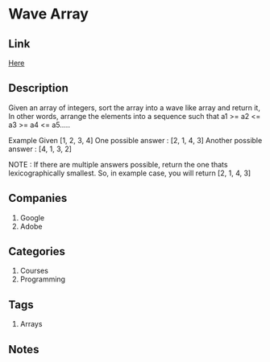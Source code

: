 # Wave Array

## Link

[Here](https://www.interviewbit.com/problems/wave-array/)

## Description

Given an array of integers, sort the array into a wave like array and return it,
In other words, arrange the elements into a sequence such that a1 >= a2 <= a3 >= a4 <= a5.....

Example
Given [1, 2, 3, 4]
One possible answer : [2, 1, 4, 3]
Another possible answer : [4, 1, 3, 2]

NOTE : If there are multiple answers possible, return the one thats lexicographically smallest.
So, in example case, you will return [2, 1, 4, 3]

## Companies

1. Google
1. Adobe

## Categories

1. Courses
1. Programming

## Tags

1. Arrays

## Notes